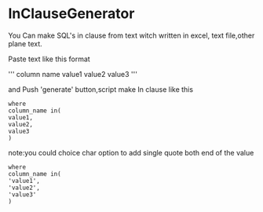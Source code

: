 # InClauseGenerator

You Can make SQL's in clause from text witch written in  excel, text file,other plane text.

Paste text like this format

'''
column name
value1
value2
value3
'''

and Push 'generate' button,script make In clause like this

```
where 
column_name in(
value1,
value2,
value3
)
```

note:you could choice char option to add single quote both end of the value

```
where 
column_name in(
'value1',
'value2',
'value3'
)

```
